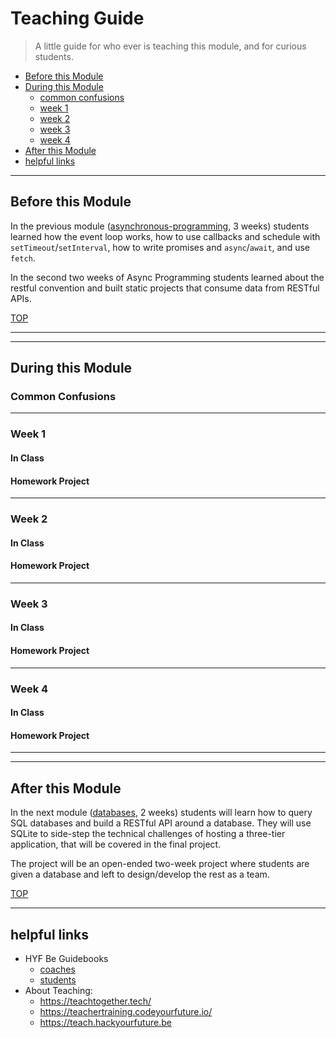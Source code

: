 # Teaching Guide

> A little guide for who ever is teaching this module, and for curious students.

- [Before this Module](#before-this-module)
- [During this Module](#during-this-module)
  - [common confusions](#common-confusions)
  - [week 1](#week-1)
  - [week 2](#week-2)
  - [week 3](#week-3)
  - [week 4](#week-4)
- [After this Module](#after-this-module)
- [helpful links](#helpful-links)

---

## Before this Module

In the previous module ([asynchronous-programming](https://github.com/HackYourFutureBelgium/asynchronous-programming), 3 weeks) students learned how the event loop works, how to use callbacks and schedule with `setTimeout`/`setInterval`, how to write promises and `async`/`await`, and use `fetch`.

In the second two weeks of Async Programming students learned about the restful convention and built static projects that consume data from RESTful APIs.

[TOP](#teaching-guide)

---

---

## During this Module

### Common Confusions

---

### Week 1

#### In Class

#### Homework Project

---

### Week 2

#### In Class

#### Homework Project

---

### Week 3

#### In Class

#### Homework Project

---

### Week 4

#### In Class

#### Homework Project

---

---

## After this Module

In the next module ([databases](https://github.com/HackYourFutureBelgium/databases), 2 weeks) students will learn how to query SQL databases and build a RESTful API around a database. They will use SQLite to side-step the technical challenges of hosting a three-tier application, that will be covered in the final project.

The project will be an open-ended two-week project where students are given a database and left to design/develop the rest as a team.

[TOP](#teaching-guide)

---

## helpful links

- HYF Be Guidebooks
  - [coaches](https://home.hackyourfuture.be/coaches)
  - [students](https://home.hackyourfuture.be/students)
- About Teaching:
  - https://teachtogether.tech/
  - https://teachertraining.codeyourfuture.io/
  - https://teach.hackyourfuture.be
